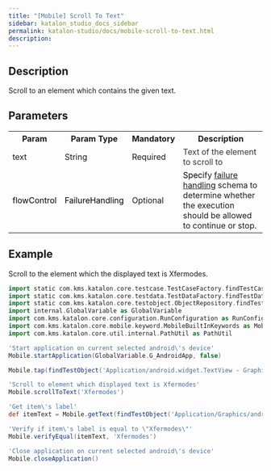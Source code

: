 ```yaml
---
title: "[Mobile] Scroll To Text" 
sidebar: katalon_studio_docs_sidebar
permalink: katalon-studio/docs/mobile-scroll-to-text.html 
description: 
---
```

Description
-----------

Scroll to an element which contains the given text.

Parameters
----------

<table class="wrapped confluenceTable"><colgroup><col><col><col><col></colgroup><tbody><tr class="xtr-0"><th class="xtd-0-0 confluenceTh">Param</th><th class="xtd-0-1 confluenceTh">Param Type</th><th class="xtd-0-2 confluenceTh" colspan="1">Mandatory</th><th class="xtd-0-3 confluenceTh" colspan="1">Description</th></tr><tr class="xtr-1"><td class="xtd-1-0 confluenceTd" colspan="1">text</td><td class="xtd-1-1 confluenceTd" colspan="1">String</td><td class="xtd-1-2 confluenceTd" colspan="1">Required</td><td class="xtd-1-3 confluenceTd" colspan="1"><span style="color: rgb(52,52,55);">Text of the element to scroll to</span></td></tr><tr class="xtr-2"><td class="xtd-2-0 confluenceTd"><span style="color: rgb(0,0,0);">flowControl</span></td><td class="xtd-2-1 confluenceTd"><span style="color: rgb(0,0,0);">FailureHandling</span></td><td class="xtd-2-2 confluenceTd" colspan="1">Optional</td><td class="xtd-2-3 confluenceTd" colspan="1"><span style="color: rgb(0,0,0);">Spec</span><span>ify </span><a href="https://docs.katalon.com/x/qAAM" rel="nofollow">failure handling</a><span> schema to determine whether the execution should be allowed to continue or stop.</span></td></tr></tbody></table>

Example
-------

Scroll to the element which the displayed text is Xfermodes.

```groovy
import static com.kms.katalon.core.testcase.TestCaseFactory.findTestCase
import static com.kms.katalon.core.testdata.TestDataFactory.findTestData
import static com.kms.katalon.core.testobject.ObjectRepository.findTestObject
import internal.GlobalVariable as GlobalVariable
import com.kms.katalon.core.configuration.RunConfiguration as RunConfiguration
import com.kms.katalon.core.mobile.keyword.MobileBuiltInKeywords as Mobile
import com.kms.katalon.core.util.internal.PathUtil as PathUtil

'Start application on current selected android\'s device'
Mobile.startApplication(GlobalVariable.G_AndroidApp, false)

Mobile.tap(findTestObject('Application/android.widget.TextView - Graphics'), GlobalVariable.G_Timeout)

'Scroll to element which displayed text is Xfermodes'
Mobile.scrollToText('Xfermodes')

'Get item\'s label'
def itemText = Mobile.getText(findTestObject('Application/Graphics/android.widget.TextView - Xfermodes'), GlobalVariable.G_Timeout)

'Verify if item\'s label is equal to \"Xfermodes\"'
Mobile.verifyEqual(itemText, 'Xfermodes')

'Close application on current selected android\'s device'
Mobile.closeApplication()
```